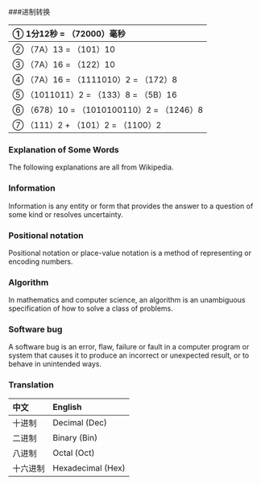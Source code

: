 ###进制转换

|① 1分12秒 = （72000）毫秒|
|:------|  
|② （7A）13 = （101）10|   
|③ （7A）16 = （122）10|  
|④ （7A）16 = （1111010）2 = （172）8|    
|⑤ （1011011）2 = （133）8 = （5B）16|   
|⑥ （678）10 = （1010100110）2 = （1246）8|     
|⑦ （111）2 + （101）2 = （1100）2|  


### Explanation of Some Words
The following explanations are all from Wikipedia.

### Information
Information is any entity or form that provides the answer to a question of some kind or resolves uncertainty.

### Positional notation
Positional notation or place-value notation is a method of representing or encoding numbers.

### Algorithm
In mathematics and computer science, an algorithm is an unambiguous specification of how to solve a class of problems.

### Software bug
A software bug is an error, flaw, failure or fault in a computer program or system that causes it to produce an incorrect or unexpected result, or to behave in unintended ways.

### Translation
|中文|English|
|:------|:------|
|十进制|Decimal (Dec)|
|二进制|Binary (Bin)|
|八进制|Octal (Oct)|
|十六进制|Hexadecimal (Hex)|